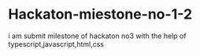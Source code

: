 # Hackaton-miestone-no-1-2
i am submit milestone of hackaton  no3 with the help of typescript,javascript,html,css 
